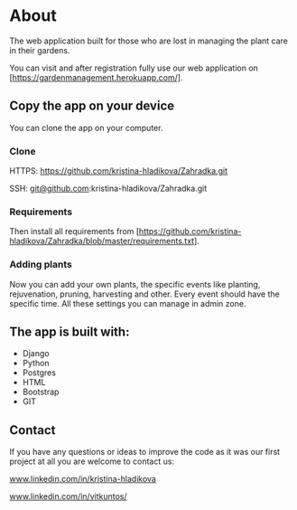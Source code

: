 # About

The web application built for those who are lost in managing the plant care in their gardens.

You can visit and after registration fully use our web application on [https://gardenmanagement.herokuapp.com/]. 


## Copy the app on your device
You can clone the app on your computer. 

### Clone
HTTPS: https://github.com/kristina-hladikova/Zahradka.git

SSH: git@github.com:kristina-hladikova/Zahradka.git

### Requirements
Then install all requirements from [https://github.com/kristina-hladikova/Zahradka/blob/master/requirements.txt].

### Adding plants
Now you can add your own plants, the specific events like planting, rejuvenation, pruning, harvesting and other. 
Every event should have the specific time. All these settings you can manage in admin zone.


## The app is built with:
 * Django
 * Python
 * Postgres
 * HTML
 * Bootstrap
 * GIT
 
 
## Contact
If you have any questions or ideas to improve the code as it was our first project at all you are welcome to contact us:

www.linkedin.com/in/kristina-hladikova

www.linkedin.com/in/vitkuntos/
 
 
